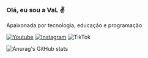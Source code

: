 ### Olá, eu sou a VaL ✌️
Apaixonada por tecnologia, educação e programação


[![Youtube](https://img.shields.io/badge/YouTube-FF0000?style=for-the-badge&logo=youtube&logoColor=white)](https://youtube.com/@valeriajf1)
[![Instagram](https://img.shields.io/badge/Instagram-E4405F?style=for-the-badge&logo=instagram&logoColor=white)](https://instagram.com/@valeriajf1)
![TikTok](https://img.shields.io/badge/TikTok-%23000000.svg?style=for-the-badge&logo=TikTok&logoColor=white) 

![Anurag's GitHub stats](https://github-readme-stats.vercel.app/api?username=valeriajf&show_icons=true&theme=radical)
